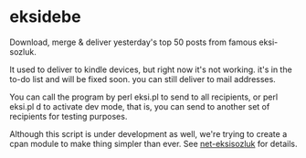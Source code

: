 eksidebe
========
Download, merge & deliver yesterday's top 50 posts from famous eksi-sozluk.

It used to deliver to kindle devices, but right now it's not working. it's in the to-do list and will be fixed soon. you can still deliver to mail addresses.

You can call the program by
	perl eksi.pl
to send to all recipients, or
	perl eksi.pl d
to activate dev mode, that is, you can send to another set of recipients for testing purposes.

Although this script is under development as well, we're trying to create a cpan module to make thing simpler than ever. See <a href="http://github.com/kyzn/net-eksisozluk/">net-eksisozluk</a> for details.